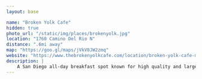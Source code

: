 ```yaml
---
layout: base

name: "Broken Yolk Cafe"
hidden: true
photo_url: "/static/img/places/brokenyolk.jpg"
location: "1760 Camino Del Rio N"
distance: ".6mi away"
map: "https://goo.gl/maps/jVkV8JW2zmq"
website: "https://www.thebrokenyolkcafe.com/location/broken-yolk-cafe-mission-valley/"
description: |
    A San Diego all-day breakfast spot known for high quality and large portions.
---
```

